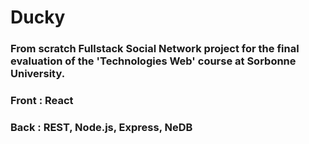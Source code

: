 # Ducky

### From scratch Fullstack Social Network project for the final evaluation of the 'Technologies Web' course at Sorbonne University.

### Front : React
### Back : REST, Node.js, Express, NeDB
